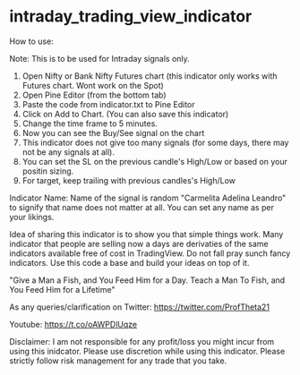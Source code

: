 # intraday_trading_view_indicator

How to use:

Note: This is to be used for Intraday signals only.

1. Open Nifty or Bank Nifty Futures chart (this indicator only works with Futures chart. Wont work on the Spot)
2. Open Pine Editor (from the bottom tab)
3. Paste the code from indicator.txt to Pine Editor
4. Click on Add to Chart. (You can also save this indicator)
5. Change the time frame to 5 minutes. 
6. Now you can see the Buy/See signal on the chart
7. This indicator does not give too many signals (for some days, there may not be any signals at all). 
8. You can set the SL on the previous candle's High/Low or based on your positin sizing.
9. For target, keep trailing with previous candles's High/Low

Indicator Name: 
Name of the signal is random "Carmelita Adelina Leandro" to signify that name does not matter at all. You can set any name as per your likings.  

Idea of sharing this indicator is to show you that simple things work. Many indicator that people are selling now a days are derivaties of the same indicators available free of cost in TradingView. Do not fall pray sunch fancy indicators. Use this code a base and build your ideas on top of it. 

"Give a Man a Fish, and You Feed Him for a Day. Teach a Man To Fish, and You Feed Him for a Lifetime"

As any queries/clarification on Twitter:
https://twitter.com/ProfTheta21

Youtube:
https://t.co/oAWPDlUqze


Disclaimer:
I am not responsible for any profit/loss you might incur from using this inidcator. Please use discretion while using this indicator. Please strictly follow risk management for any trade that you take. 
